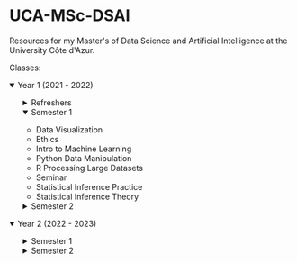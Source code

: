 # UCA-MSc-DSAI

Resources for my Master's of Data Science and Artificial Intelligence at the University Côte d'Azur.

Classes:

<details open>
<summary> Year 1 (2021 - 2022) </summary>
  
  <ul>
  <details>
  <summary> Refreshers </summary>

  <ul>
    <li> Algorithmics </li>
    <li> Basic tools </li>
    <li> Linear Algebra </li>
    <li> Probabilities </li>
    <li> Research Methods </li>
  </ul>
  </details>

  <details open>
  <summary> Semester 1 </summary>
  <ul>
    <li> Data Visualization </li>
    <li> Ethics </li>
    <li> Intro to Machine Learning </li>
    <li> Python Data Manipulation </li>
    <li> R Processing Large Datasets </li>
    <li> Seminar </li>
    <li> Statistical Inference Practice </li>
    <li> Statistical Inference Theory </li>
  </ul>
  </details>

  <details>
  <summary> Semester 2 </summary>
  </details>
</ul>
</details>

<details open>
<summary> Year 2 (2022 - 2023) </summary>
<ul>

  <details>
  <summary> Semester 1 </summary>
  <ul>
  <li></li>
  </ul>
  </details>
  <details>
</li>
  <summary> Semester 2 </summary>
  </details>
</ul>
</details>
</ul>
